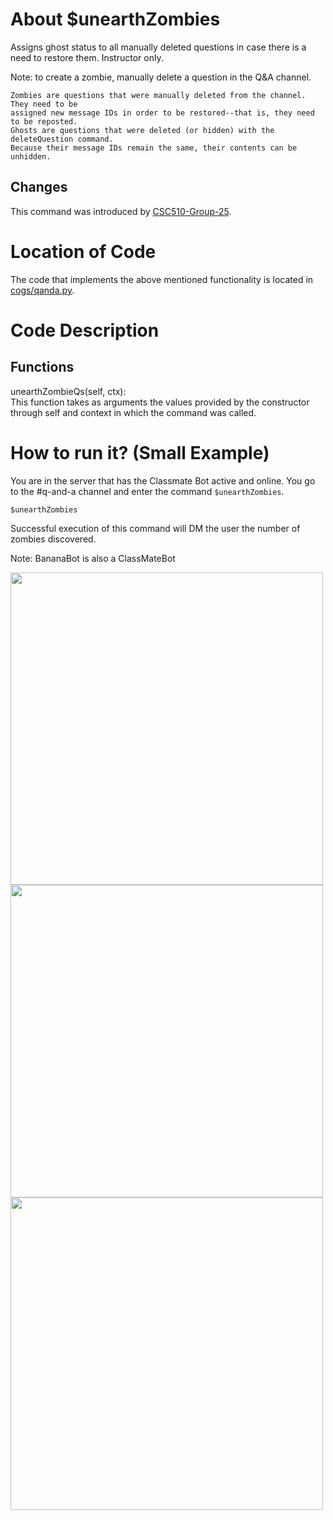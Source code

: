 # About $unearthZombies

Assigns ghost status to all manually deleted questions in case there is a need to restore them. Instructor only.

Note: to create a zombie, manually delete a question in the Q&A channel.

```
Zombies are questions that were manually deleted from the channel. They need to be
assigned new message IDs in order to be restored--that is, they need to be reposted.
Ghosts are questions that were deleted (or hidden) with the deleteQuestion command.
Because their message IDs remain the same, their contents can be unhidden.
```

## Changes

This command was introduced by [CSC510-Group-25](https://github.com/CSC510-Group-25/ClassMateBot/).

# Location of Code
The code that implements the above mentioned functionality is located in [cogs/qanda.py](https://github.com/maddaicita/ClassMateBot-1.1/blob/main/cogs/qanda.py).

# Code Description
## Functions
unearthZombieQs(self, ctx): <br>
This function takes as arguments the values provided by the constructor through self and context in which the command was called.

# How to run it? (Small Example)
You are in the server that has the Classmate Bot active and online. You go to
the #q-and-a channel and enter the command `$unearthZombies`.

`$unearthZombies`

Successful execution of this command will DM the user the number of zombies discovered.

Note: BananaBot is also a ClassMateBot

<img src="https://github.com/maddaicita/ClassMateBot-1.1/blob/main/data/proj3media/unearthZombies/zombie1.png?raw=true" width="500">

<img src="https://github.com/maddaicita/ClassMateBot-1.1/blob/main/data/proj3media/unearthZombies/zombie2.png?raw=true" width="500">

<img src="https://github.com/maddaicita/ClassMateBot-1.1/blob/main/data/proj3media/unearthZombies/zombie3.png?raw=true" width="500">